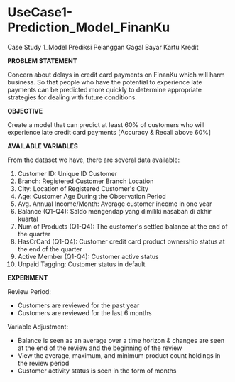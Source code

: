 # UseCase1-Prediction_Model_FinanKu
Case Study 1_Model Prediksi Pelanggan Gagal Bayar Kartu Kredit

**PROBLEM STATEMENT**

Concern about delays in credit card payments on FinanKu which will harm business. So that people who have the potential to experience late payments can be predicted more quickly to determine appropriate strategies for dealing with future conditions.

**OBJECTIVE**

Create a model that can predict at least 60% of customers who will experience late credit card payments [Accuracy & Recall above 60%]

**AVAILABLE VARIABLES**

From the dataset we have, there are several data available:

1. Customer ID: Unique ID Customer
2. Branch: Registered Customer Branch Location
3. City: Location of Registered Customer's City
4. Age: Customer Age During the Observation Period
5. Avg. Annual Income/Month: Average customer income in one year
6. Balance (Q1-Q4): Saldo mengendap yang dimiliki nasabah di akhir kuartal
7. Num of Products (Q1-Q4): The customer's settled balance at the end of the quarter
8. HasCrCard (Q1-Q4): Customer credit card product ownership status at the end of the quarter
9. Active Member (Q1-Q4): Customer active status
10. Unpaid Tagging: Customer status in default

**EXPERIMENT**

Review Period:

- Customers are reviewed for the past year
- Customers are reviewed for the last 6 months

Variable Adjustment:

- Balance is seen as an average over a time horizon & changes are seen at the end of the review and the beginning of the review
- View the average, maximum, and minimum product count holdings in the review period
- Customer activity status is seen in the form of months
